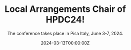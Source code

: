 ---
title: Local Arrangements Chair of HPDC24! 
subtitle: The conference takes place in Pisa Italy, June 3-7, 2024.

# Summary for listings and search engines

# Link this post with a project
# projects: []

external_link: 'https://www.hpdc.org/2024/'

# Date published
date: '2024-03-13T00:00:00Z'

# Date updated
#lastmod: '2020-12-13T00:00:00Z'

---